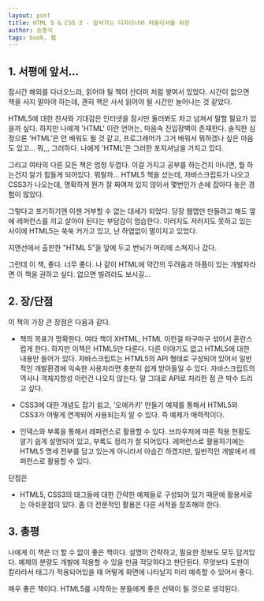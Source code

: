```yaml
---
layout: post
title: HTML 5 & CSS 3 - 앞서가는 디자이너와 퍼블리셔를 위한
author: 송종식
tags: book, 웹
---
```


## 1. 서평에 앞서...

잠시간 해외를 다녀오느라, 읽어야 될 책이 산더미 처럼 쌓여서 있었다. 시간이 없으면 책을 사지 말아야 하는데, 괜히 책은 사서 읽어야 될 시간만 늘어나는 것 같았다.

HTML5에 대한 찬사와 기대감은 인터넷을 잠시만 둘러봐도 차고 넘쳐서 말할 필요가 있을까 싶다. 하지만 나에게 'HTML' 이란 언어는, 마음속 진입장벽이 존재한다. 솔직한 심정으론 'HTML'은 안 배워도 될 것 같고, 프로그래머가 그거 배워서 뭐하겠나 싶은 마음도 있고... 뭐,,, 그러하다. 나에게 'HTML'은 그러한 포지셔닝을 가지고 있다.

그리고 여타의 다른 모든 책은 엄청 두껍다. 이걸 가지고 공부를 하는건지 아니면, 뭘 하는건지 알기 힘들게 되어있다. 뭐랄까... HTML5 책을 샀는데, 자바스크립트가 나오고 CSS3가 나오는데, 명확하게 뭔가 잘 짜여져 있지 않아서 몇번인가 손에 잡아다 놓은 경험이 많았다.

그렇다고 포기하기엔 이젠 거부할 수 없는 대세가 되었다. 당장 웹앱만 만들려고 해도 옆에 레퍼런스를 끼고 살아야 된다는 부담감이 엄습한다. 이러지도 저러지도 못하고 있는 사이에 HTML5는 쑥쑥 커가고 있고, 난 하염없이 멀이지고 있었다.

지앤선에서 출판한 "HTML 5"을 앞에 두고 번뇌가 머리에 스쳐지나 갔다. 

그런데 이 책, 좋다. 너무 좋다. 나 같이 HTML에 약간의 두려움과 아픔이 있는 개발자라면 이 책을 권하고 싶다. 없으면 빌려라도 보시길...


## 2. 장/단점

이 책의 가장 큰 장점은 다음과 같다.

* 책의 목표가 명확한다. 여타 책이 XHTML, HTML 이런걸 마구마구 섞어서 혼란스럽게 한다. 하지만 이책은 HTML5만 다룬다. 다른 이야기도 없고 HTML5에 대한 내용만 들어가 있다. 자바스크립트는 HTML5의 API 형태로 구성되어 있어서 일반적인 개발환경에 익숙한 사용자라면 충분히 쉽게 받아들일 수 있다. 자바스크립트의 역사나 객체지향성 이런건 나오지 않는다. 말 그대로 API로 처리한 점 큰 박수 드리고 싶다. 

* CSS3에 대한 개념도 잡기 쉽고, '오에카키' 만들기 예제를 통해서 HTML5와 CSS3가 어떻게 연계되어 사용되는지 알 수 있다. 즉 예제가 매력적이다. 

* 인덱스와 부록을 통해서 레퍼런스로 활용할 수 있다. 브라우저에 따른 적용 현황도 알기 쉽게 설명되어 있고, 부록도 정리가 잘 되어있다. 레퍼런스로 활용하기에는 HTML5 명세 전부를 담고 있는게 아니라서 아숩긴 하겠지만, 일반적인 개발에서 레퍼런스로 활용할 수 있다.

단점은 

* HTML5, CSS3의 태그들에 대한 간략한 예제들로 구성되어 있기 때문에 활용서로는 아쉬운점이 있다. 좀 더 전문적인 활용은 다른 서적을 참조해야 한다.

## 3. 총평

나에게 이 책은 더 할 수 없이 좋은 책이다. 설명이 간략하고, 필요한 정보도 모두 담겨있다. 예제의 분량도 개발에 적용할 수 있을 만큼 적당하다고 판단된다. 무엇보다 도판이 칼라라서 태그가 적용되어있을 때 어떻게 화면에 나타날지 미리 예측할 수 있어서 좋다.

매우 좋은 책이다. HTML5를 시작하는 분들에게 좋은 선택이 될 것으로 생각된다.